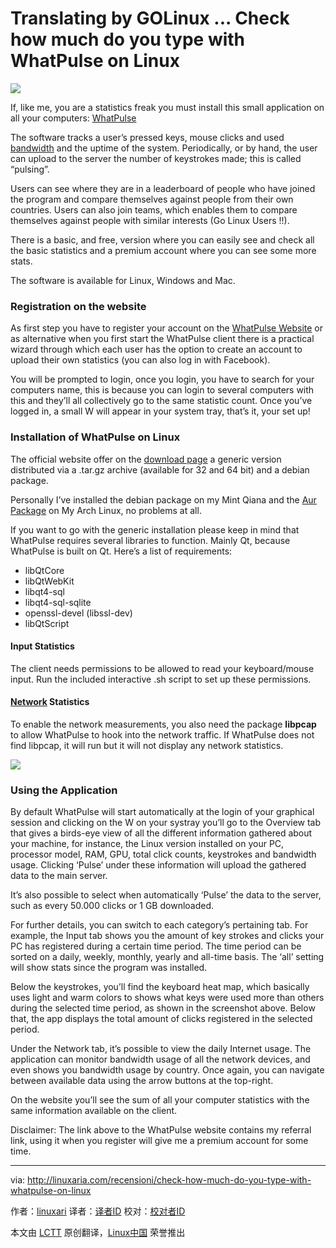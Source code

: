 Translating by GOLinux ...
Check how much do you type with WhatPulse on Linux
================================================================================
![](http://cdn.linuxaria.com/wp-content/uploads/2014/08/whatpulse.png)

If, like me, you are a statistics freak you must install this small application on all your computers: [WhatPulse][1]

The software tracks a user’s pressed keys, mouse clicks and used [bandwidth][2] and the uptime of the system. Periodically, or by hand, the user can upload to the server the number of keystrokes made; this is called “pulsing”. 

Users can see where they are in a leaderboard of people who have joined the program and compare themselves against people from their own countries. Users can also join teams, which enables them to compare themselves against people with similar interests (Go Linux Users !!).

There is a basic, and free, version where you can easily see and check all the basic statistics and a premium account where you can see some more stats.

The software is available for Linux, Windows and Mac.

### Registration on the website ###

As first step you have to register your account on the [WhatPulse Website][1] or as alternative when you first start the WhatPulse client there is a practical wizard through which each user has the option to create an account to upload their own statistics (you can also log in with Facebook).

You will be prompted to login, once you login, you have to search for your computers name, this is because you can login to several computers with this and they’ll all collectively go to the same statistic count. Once you’ve logged in, a small W will appear in your system tray, that’s it, your set up!

### Installation of WhatPulse on Linux ###

The official website offer on the [download page][3] a generic version distributed via a .tar.gz archive (available for 32 and 64 bit) and a debian package.

Personally I’ve installed the debian package on my Mint Qiana and the [Aur Package][4] on My Arch Linux, no problems at all.

If you want to go with the generic installation please keep in mind that WhatPulse requires several libraries to function. Mainly Qt, because WhatPulse is built on Qt. Here’s a list of requirements:

- libQtCore
- libQtWebKit
- libqt4-sql
- libqt4-sql-sqlite
- openssl-devel (libssl-dev)
- libQtScript

#### Input Statistics ####

The client needs permissions to be allowed to read your keyboard/mouse input. Run the included interactive .sh script to set up these permissions.

#### [Network][5] Statistics ####

To enable the network measurements, you also need the package **libpcap** to allow WhatPulse to hook into the network traffic. If WhatPulse does not find libpcap, it will run but it will not display any network statistics.

![](http://cdn.linuxaria.com/wp-content/uploads/2014/08/heatmap.png)

### Using the Application ###

By default WhatPulse will start automatically at the login of your graphical session and clicking on the W on your systray you’ll go to the Overview tab that gives a birds-eye view of all the different information gathered about your machine, for instance, the Linux version installed on your PC, processor model, RAM, GPU, total click counts, keystrokes and bandwidth usage. Clicking ‘Pulse’ under these information will upload the gathered data to the main server.

It’s also possible to select when automatically ‘Pulse’ the data to the server, such as every 50.000 clicks or 1 GB downloaded.

For further details, you can switch to each category’s pertaining tab. For example, the Input tab shows you the amount of key strokes and clicks your PC has registered during a certain time period. The time period can be sorted on a daily, weekly, monthly, yearly and all-time basis. The ‘all’ setting will show stats since the program was installed.

Below the keystrokes, you’ll find the keyboard heat map, which basically uses light and warm colors to shows what keys were used more than others during the selected time period, as shown in the screenshot above. Below that, the app displays the total amount of clicks registered in the selected period.

Under the Network tab, it’s possible to view the daily Internet usage. The application can monitor bandwidth usage of all the network devices, and even shows you bandwidth usage by country. Once again, you can navigate between available data using the arrow buttons at the top-right.

On the website you’ll see the sum of all your computer statistics with the same information available on the client.

Disclaimer: The link above to the WhatPulse website contains my referral link, using it when you register will give me a premium account for some time.

--------------------------------------------------------------------------------

via: http://linuxaria.com/recensioni/check-how-much-do-you-type-with-whatpulse-on-linux

作者：[linuxari][a]
译者：[译者ID](https://github.com/译者ID)
校对：[校对者ID](https://github.com/校对者ID)

本文由 [LCTT](https://github.com/LCTT/TranslateProject) 原创翻译，[Linux中国](http://linux.cn/) 荣誉推出

[a]:https://plus.google.com/100563597940685405833?rel=author
[1]:http://whatpulse.org/ref/833872/
[2]:http://linuxaria.com/article/tool-command-line-bandwidth-linux
[3]:http://www.whatpulse.org/downloads/
[4]:https://aur.archlinux.org/packages/whatpulse/
[5]:http://linuxaria.com/tag/network
